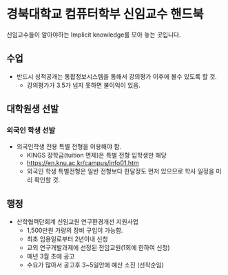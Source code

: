 # 경북대학교 컴퓨터학부 신임교수 핸드북

신임교수들이 알아야하는 Implicit knowledge를 모아 놓는 곳입니다.


## 수업

- 반드시 성적공개는 통합정보시스템을 통해서 강의평가 이후에 볼수 있도록 할 것.
  * 강의평가가 3.5가 넘지 못하면 불이익이 있음.


## 대학원생 선발

### 외국인 학생 선발

- 외국인학생 전용 특별 전형을 이용해야 함.
   * KINGS 장학금(tuition 면제)은 특별 전형 입학생만 해당
   * https://en.knu.ac.kr/campus/info01.htm
   * 외국인 학생 특별전형은 일반 전형보다 한달정도 먼저 있으므로 학사 일정을 미리 확인할 것.


## 행정

- 산학협력단회계 신임교원 연구환경개선 지원사업
   * 1,500만원 가량의 장비 구입이 가능함.
   * 최초 임용일로부터 2년이내 신청
   * 교외 연구개발과제에 선정된 전임교원(1회에 한하여 신청)
   * 매년 3월 초에 공고
   * 수요가 많아서 공고후 3~5일안에 예산 소진 (선착순임)
